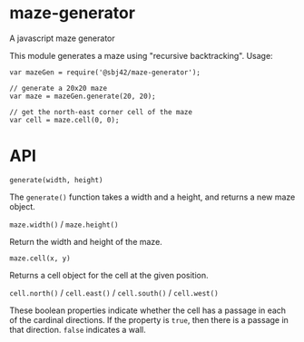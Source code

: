 # maze-generator
A javascript maze generator

This module generates a maze using "recursive backtracking".  Usage:
```
var mazeGen = require('@sbj42/maze-generator');

// generate a 20x20 maze
var maze = mazeGen.generate(20, 20);

// get the north-east corner cell of the maze
var cell = maze.cell(0, 0);
```

# API

`generate(width, height)`

The `generate()` function takes a width and a height, and returns a new maze object.

`maze.width()` / `maze.height()`

Return the width and height of the maze.

`maze.cell(x, y)`

Returns a cell object for the cell at the given position.

`cell.north()` / `cell.east()` / `cell.south()` / `cell.west()`

These boolean properties indicate whether the cell has a passage in each of the cardinal directions.  If the property
is `true`, then there is a passage in that direction.  `false` indicates a wall.
